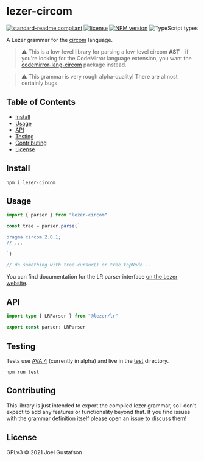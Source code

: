 # lezer-circom

[![standard-readme compliant](https://img.shields.io/badge/readme%20style-standard-brightgreen.svg)](https://github.com/RichardLitt/standard-readme) [![license](https://img.shields.io/github/license/joeltg/lezer-circom)](https://opensource.org/licenses/MIT) [![NPM version](https://img.shields.io/npm/v/lezer-circom)](https://www.npmjs.com/package/lezer-circom) ![TypeScript types](https://img.shields.io/npm/types/lezer-circom)

A Lezer grammar for the [circom](https://docs.circom.io/) language.

> ⚠️ This is a low-level library for parsing a low-level circom **AST** - if you're looking for the CodeMirror language extension, you want the [codemirror-lang-circom](https://github.com/joeltg/codemirror-lang-circom) package instead.

> ⚠️ This grammar is very rough alpha-quality! There are almost certainly bugs.

## Table of Contents

- [Install](#install)
- [Usage](#usage)
- [API](#api)
- [Testing](#testing)
- [Contributing](#contributing)
- [License](#license)

## Install

```
npm i lezer-circom
```

## Usage

```ts
import { parser } from "lezer-circom"

const tree = parser.parse(`

pragma circom 2.0.1;
// ...

`)

// do something with tree.cursor() or tree.topNode ...
```

You can find documentation for the LR parser interface [on the Lezer website](https://lezer.codemirror.net/docs/ref/).

## API

```ts
import type { LRParser } from "@lezer/lr"

export const parser: LRParser
```

## Testing

Tests use [AVA 4](https://github.com/avajs/ava) (currently in alpha) and live in the [test](./test/) directory.

```
npm run test
```

## Contributing

This library is just intended to export the compiled lezer grammar, so I don't expect to add any features or functionality beyond that. If you find issues with the grammar definition itself please open an issue to discuss them!

## License

GPLv3 © 2021 Joel Gustafson
